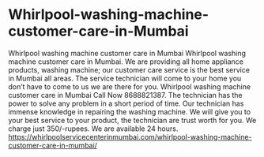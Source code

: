 # Whirlpool-washing-machine-customer-care-in-Mumbai
Whirlpool washing machine customer care in Mumbai Whirlpool washing machine customer care in Mumbai. We are providing all home appliance products, washing machine; our customer care service is the best service in Mumbai all areas. The service technician will come to your home you don’t have to come to us we are there for you. Whirlpool washing machine customer care in Mumbai Call Now 8688821387. The technician has the power to solve any problem in a short period of time. Our technician has immense knowledge in repairing the washing machine. We will give you to your best service to your product, the technician are trust worth for you. We charge just 350/-rupees. We are available 24 hours. https://whirlpoolservicecenterinmumbai.com/whirlpool-washing-machine-customer-care-in-mumbai/
